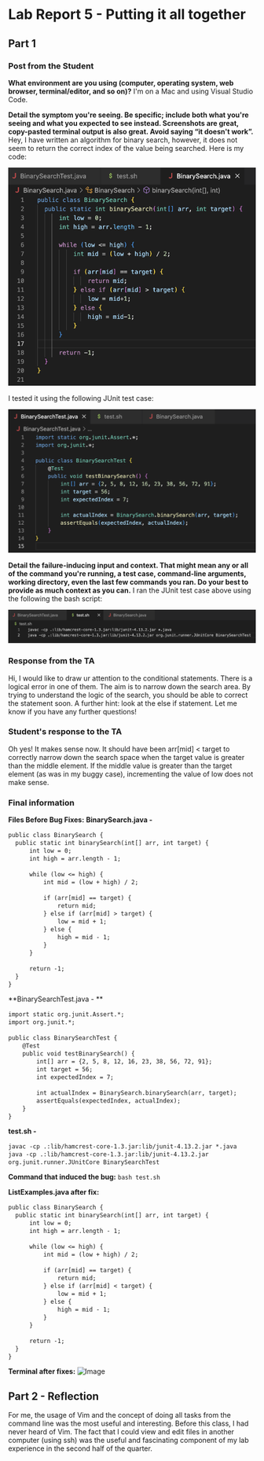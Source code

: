 # Lab Report 5 - Putting it all together

## Part 1
### Post from the Student
**What environment are you using (computer, operating system, web browser, terminal/editor, and so on)?**
I'm on a Mac and using Visual Studio Code.

**Detail the symptom you're seeing. Be specific; include both what you're seeing and what you expected to see instead. Screenshots are great, copy-pasted terminal output is also great. Avoid saying “it doesn't work”.**
Hey, I have written an algorithm for binary search, however, it does not seem to return the correct index of the value being searched. Here is my code:

![Image](main.png)

I tested it using the following JUnit test case:

![Image](test.png)


**Detail the failure-inducing input and context. That might mean any or all of the command you're running, a test case, command-line arguments, working directory, even the last few commands you ran. Do your best to provide as much context as you can.**
I ran the JUnit test case above using the following the bash script:

![Image](bash.png)

### Response from the TA
Hi, I would like to draw ur attention to the conditional statements. There is a logical error in one of them. The aim is to narrow down the search area. By trying to understand the logic of the search, you should be able to correct the statement soon. A further hint: look at the else if statement. Let me know if you have any further questions!

### Student's response to the TA
Oh yes! It makes sense now. It should have been arr[mid] < target to correctly narrow down the search space when the target value is greater than the middle element. If the middle value is greater than the target element (as was in my buggy case), incrementing the value of low does not make sense.

### Final information
**Files Before Bug Fixes:**
**BinarySearch.java -**
```
public class BinarySearch {
  public static int binarySearch(int[] arr, int target) {
      int low = 0;
      int high = arr.length - 1;

      while (low <= high) {
          int mid = (low + high) / 2;

          if (arr[mid] == target) {
              return mid; 
          } else if (arr[mid] > target) {
              low = mid + 1; 
          } else {
              high = mid - 1; 
          }
      }

      return -1; 
  }
}
```
**BinarySearchTest.java - **
```
import static org.junit.Assert.*;
import org.junit.*;

public class BinarySearchTest {
    @Test
    public void testBinarySearch() {
        int[] arr = {2, 5, 8, 12, 16, 23, 38, 56, 72, 91};
        int target = 56;
        int expectedIndex = 7;

        int actualIndex = BinarySearch.binarySearch(arr, target);
        assertEquals(expectedIndex, actualIndex);
    }
}
```

**test.sh -**
```
javac -cp .:lib/hamcrest-core-1.3.jar:lib/junit-4.13.2.jar *.java
java -cp .:lib/hamcrest-core-1.3.jar:lib/junit-4.13.2.jar org.junit.runner.JUnitCore BinarySearchTest
```

**Command that induced the bug:**
```bash test.sh```

**ListExamples.java after fix:**
```
public class BinarySearch {
  public static int binarySearch(int[] arr, int target) {
      int low = 0;
      int high = arr.length - 1;

      while (low <= high) {
          int mid = (low + high) / 2;

          if (arr[mid] == target) {
              return mid; 
          } else if (arr[mid] < target) {
              low = mid + 1; 
          } else {
              high = mid - 1; 
          }
      }

      return -1; 
  }
}
```

**Terminal after fixes:**
![Image](output2.png)

## Part 2 - Reflection
For me, the usage of Vim and the concept of doing all tasks from the command line was the most useful and interesting. Before this class, I had never heard of Vim. The fact that I could view and edit files in another computer (using ssh) was the useful and fascinating component of my lab experience in the second half of the quarter.
